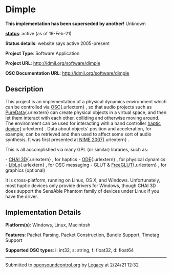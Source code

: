 # Dimple

**This implementation has been superseded by another!**
Unknown

**[status](https://ccrma.stanford.edu/~matt/OSC/implementation-status.html)**: active (as of 19-Feb-21)

**Status details**: 
website says active 2005-present

**Project Type**: Software Application

**Project URL**: <http://idmil.org/software/dimple>

**OSC Documentation URL**: <http://idmil.org/software/dimple>

## Description

This project is an implementation of a physical dynamics environment which can be controlled via [OSC](http://www.opensoundcontrol.org/ "http://www.opensoundcontrol.org"){.urlextern} , so that audio projects such as [PureData](http://www.puredata.info/ "http://www.puredata.info"){.urlextern} can create physical objects in a virtual space, and then let them interact with each other, colliding and otherwise moving around. The environment can be used for interacting with a hand controller [haptic device](http://en.wikipedia.org/wiki/Haptic "http://en.wikipedia.org/wiki/Haptic"){.urlextern} . Data about objects' position and acceleration, for example, can be retrieved and then used to affect some sort of audio synthesis. It was first presented at [NIME 2007](http://itp.nyu.edu/nime/2007/ "http://itp.nyu.edu/nime/2007/"){.urlextern} . <p> This is all accomplished via many GPL (or similar) libraries, such as: <p> - [CHAI 3D](http://www.chai3d.org/ "http://www.chai3d.org"){.urlextern} , for haptics - [ODE](http://www.ode.org/ "http://www.ode.org"){.urlextern} , for physical dynamics - [LibLo](http://liblo.sf.net/ "http://liblo.sf.net"){.urlextern} , for OSC messaging - GLUT & [FreeGLUT](http://freeglut.sourceforge.net/ "http://freeglut.sourceforge.net/"){.urlextern} , for graphics (optional) <p> It is cross-platform, running on Linux, OS X, and Windows. Unfortunately, most haptic devices only provide drivers for Windows, though CHAI 3D does support the SensAble Phantom family of devices under Linux if you have the driver.

## Implementation Details

**Platform(s)**: Windows, Linux, Macintosh

**Features**: Packet Parsing, Packet Construction, Bundle Support, Timetag Support

**Supported OSC types**: i: int32, s: string, f: float32, d: float64

---
Submitted to [opensoundcontrol.org](https://opensoundcontrol.org) by [Legacy](https://web.archive.org) at 2/24/21 12:32
